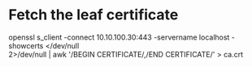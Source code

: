 # Fetch the leaf certificate
openssl s_client -connect 10.10.100.30:443 -servername localhost -showcerts </dev/null \
  2>/dev/null | awk '/BEGIN CERTIFICATE/,/END CERTIFICATE/' > ca.crt
